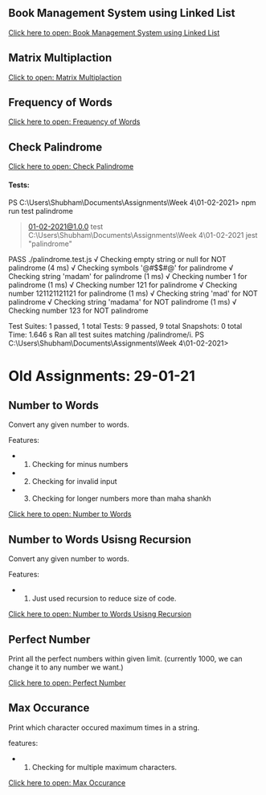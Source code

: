 ## Book Management System using Linked List

[Click here to open: Book Management System using Linked List](https://5hubham7.github.io/Assignments-01-02-2021/linked_list.html)

## Matrix Multiplaction

[Click to open: Matrix Multiplaction](https://5hubham7.github.io/Assignments-01-02-2021/matrix_multi.html)

## Frequency of Words

[Click here to open: Frequency of Words](https://5hubham7.github.io/Assignments-01-02-2021/word_frequency.html)

## Check Palindrome

[Click here to open: Check Palindrome](https://5hubham7.github.io/Assignments-01-02-2021/palindrome.html)

#### Tests:

PS C:\Users\Shubham\Documents\Assignments\Week 4\01-02-2021> npm run test palindrome

> 01-02-2021@1.0.0 test C:\Users\Shubham\Documents\Assignments\Week 4\01-02-2021
> jest "palindrome"

PASS ./palindrome.test.js
√ Checking empty string or null for NOT palindrome (4 ms)
√ Checking symbols '@#$$#@' for palindrome
√ Checking string 'madam' for palindrome (1 ms)
√ Checking number 1 for palindrome (1 ms)
√ Checking number 121 for palindrome
√ Checking number 121121121121 for palindrome (1 ms)
√ Checking string 'mad' for NOT palindrome
√ Checking string 'madama' for NOT palindrome (1 ms)
√ Checking number 123 for NOT palindrome

Test Suites: 1 passed, 1 total
Tests: 9 passed, 9 total
Snapshots: 0 total
Time: 1.646 s
Ran all test suites matching /palindrome/i.
PS C:\Users\Shubham\Documents\Assignments\Week 4\01-02-2021>

# Old Assignments: 29-01-21

## Number to Words

Convert any given number to words.

Features:

-   1. Checking for minus numbers
-   2. Checking for invalid input
-   3. Checking for longer numbers more than maha shankh

[Click here to open: Number to Words](https://onlinegdb.com/IbuePrY1P)

## Number to Words Usisng Recursion

Convert any given number to words.

Features:

-   1. Just used recursion to reduce size of code.

[Click here to open: Number to Words Usisng Recursion](https://onlinegdb.com/0U3XEo_E-)

## Perfect Number

Print all the perfect numbers within given limit. (currently 1000, we can change it to any number we want.)

[Click here to open: Perfect Number](https://onlinegdb.com/2eKmSr3XU)

## Max Occurance

Print which character occured maximum times in a string.

features:

-   1. Checking for multiple maximum characters.

[Click here to open: Max Occurance](https://onlinegdb.com/rPk2cJBx0)
